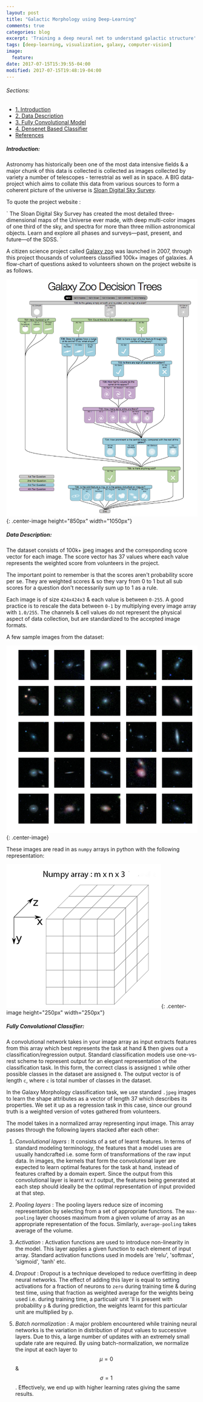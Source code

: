 ```yaml
---
layout: post
title: "Galactic Morphology using Deep-Learning"
comments: true
categories: blog
excerpt: 'Training a deep neural net to understand galactic structure'
tags: [deep-learning, visualization, galaxy, computer-vision]
image:
  feature:
date: 2017-07-15T15:39:55-04:00
modified: 2017-07-15T19:48:19-04:00
---
```

###### Sections:
* [1. Introduction](#introduction)
* [2. Data Description](#data-description)
* [3. Fully Convolutional Model](#fully-convolutional-classifier)
* [4. Densenet Based Classifier](#densenet-classifier)
* [References](#references)

##### Introduction:

Astronomy has historically been one of the most data intensive fields & a major chunk of this data is collected is collected as images collected by variety a number of telescopes - terrestrial as well as in space. A BIG data-project which aims to collate this data from various sources to form a coherent picture of the universe is [Sloan Digital Sky Survey](http://www.sdss.org/).


To quote the project website :

<c>
`
The Sloan Digital Sky Survey has created the most detailed three-dimensional maps of the Universe ever made, with deep multi-color images of one third of the sky, and spectra for more than three million astronomical objects. Learn and explore all phases and surveys—past, present, and future—of the SDSS.
`
</c>


A citizen science project called [Galaxy zoo](https://www.galaxyzoo.org) was launched in 2007, through this project thousands of volunteers classified 100k+ images of galaxies. A flow-chart of questions asked to volunteers shown on the project website is as follows.

![](\images\blog\galaxyzoo\00.galaxyzoo-tree.png){: .center-image height="850px" width="1050px"}


##### Data Description:

The dataset consists of 100k+ jpeg images and the corresponding score vector for each image. The score vector has 37 values where each value represents the weighted score from volunteers in the project.

The important point to remember is that the scores aren't probability score per se. They are weighted scores & so they vary from 0 to 1 but all sub scores for a question don't necessarily sum up to 1 as a rule.

Each image is of size `424x424x3` & each value is between `0-255`. A good practice is to rescale the data between `0-1` by multiplying every image array with `1.0/255`. The channels & cell values do not represent the physical aspect of data collection, but are standardized to the accepted image formats.

A few sample images from the dataset:

![Galaxy sample](\images\blog\galaxyzoo\01.galaxies.png){: .center-image}

These images are read in as `numpy` arrays in python with the following representation:

![Numpy array](\images\blog\galaxyzoo\03.numpy_array.png){: .center-image height="250px" width="250px"}

##### Fully Convolutional Classifier:

A convolutional network takes in your image array as input extracts features from this array which best represents the task at hand & then gives out a classification/regression output. Standard classification models use one-vs-rest scheme to represent output for an elegant representation of the classification task. In this form, the correct class is assigned `1` while other possible classes in the dataset are assigned `0`. The output vector is of length `c`, where `c` is total number of classes in the dataset.

In the Galaxy Morphology classification task, we use standard `.jpeg` images to learn the shape attributes as a vector of length 37 which describes its properties. We set it up as a regression task in this case, since our ground truth is a weighted version of votes gathered from volunteers.

The model takes in a normalized array representing input image. This array passes through the following layers stacked after each other:

1. *Convolutional layers* : It consists of a set of learnt features. In terms of standard modeling terminology, the features that a model uses are usually handcrafted i.e. some form of transformations of the raw input data. In images, the kernels that form the convolutional layer are expected to learn optimal features for the task at hand, instead of features crafted by a domain expert. Since the output from this convolutional layer is learnt w.r.t output, the features being generated at each step should ideally be the optimal representation of input provided at that step.

2. *Pooling layers* : The pooling layers reduce size of incoming representation by selecting from a set of appropriate functions. The `max-pooling` layer chooses maximum from a given volume of array as an appropriate representation of the focus. Similarly, `average-pooling` takes average of the volume.

3. *Activation* : Activation functions are used to introduce non-linearity in the model. This layer applies a given function to each element of input array. Standard activation functions used in models are 'relu', 'softmax', 'sigmoid', 'tanh' etc.

4. *Dropout* : Dropout is a technique developed to reduce overfitting in deep neural networks. The effect of adding this layer is equal to setting activations for a fraction of neurons to `zero` during training time & during test time, using that fraction as weighted average for the weights being used i.e. during training time, a particualr unit 'll is present with probability `p` & during prediction, the weights learnt for this particular unit are multiplied by `p`.

5. *Batch normalization* : A major problem encountered while training neural networks is the variation in distribution of input values to successive layers. Due to this, a large number of updates with an extremely small update rate are required. By using batch-normalization, we normalize the input at each layer to $$\mu=0$$ & $$\sigma=1$$. Effectively, we end up with higher learning rates giving the same results.

